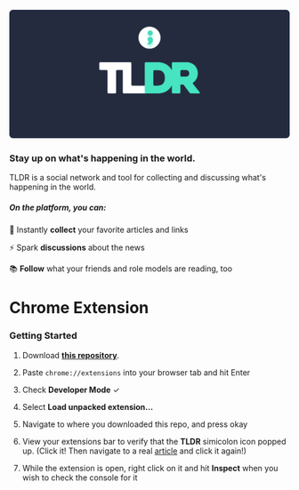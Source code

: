 ![Alt text](logo.png "TLDR Logo")

### Stay up on what's happening in the world.




TLDR is a social network and tool for collecting and discussing what's happening in the world. 

##### On the platform, you can:
💖 Instantly **collect** your favorite articles and links

⚡️ Spark **discussions** about the news

📚 **Follow** what your friends and role models are reading, too

# Chrome Extension
### Getting Started
1. Download [**this repository**](https://www.google.com).

2. Paste `chrome://extensions` into your browser tab and hit Enter

3. Check **Developer Mode** ✓

4. Select **Load unpacked extension...**

5. Navigate to where you downloaded this repo, and press okay

6. View your extensions bar to verify that the **TLDR** simicolon icon popped up. 
(Click it! Then navigate to a real [article](https://www.yahoo.com/gma/tainted-cheesecake-used-woman-trying-steal-anothers-identity-083803994--abc-news-topstories.html) and click it again!)

7. While the extension is open, right click on it and hit **Inspect** when you wish to check the console for it
